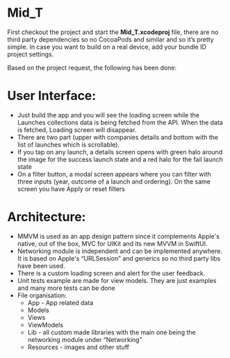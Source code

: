 # Mid_T

First checkout the project and start the **Mid_T.xcodeproj** file, there are no third party dependencies so no CocoaPods and similar and so it’s pretty simple. In case you want to build on a real device, add your bundle ID project settings. 

Based on the project request, the following has been done:

# User Interface:
* Just build the app and you will see the loading screen while the Launches collections data is being fetched from the API. When the data is fetched, Loading screen will disappear. 
* There are two part (upper with companies details and bottom with the list of launches which is scrollable).
* If you tap on any launch, a details screen opens with green halo around the image for the success launch state and a red halo for the fail launch state
* On a filter button, a modal screen appears where you can filter with three inputs (year, outcome of a launch and ordering). On the same screen you have Apply or reset filters

# Architecture:
* MMVM is used as an app design pattern since it complements Apple's native, out of the box, MVC for UIKit and its new MVVM in SwiftUI.
* Networking module is independent and can be implemented anywhere. It is based on Apple's “URLSession” and generics so no third party libs have been used.
* There is a custom loading screen and alert for the user feedback. 
* Unit tests example are made for view models. They are just examples and many more tests can be done
* File organisation: 
    * App - App related data 
    * Models
    * Views
    * ViewModels
    * Lib - all custom made libraries with the main one being the networking module under “Networking” 
    * Resources - images and other stuff

